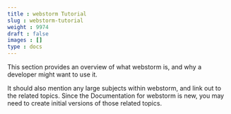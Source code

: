 ```yaml
---
title : webstorm Tutorial
slug : webstorm-tutorial
weight : 9974
draft : false
images : []
type : docs
---
```


This section provides an overview of what webstorm is, and why a developer might want to use it.

It should also mention any large subjects within webstorm, and link out to the related topics.  Since the Documentation for webstorm is new, you may need to create initial versions of those related topics.

